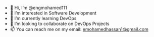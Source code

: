 - 👋 Hi, I’m @engmohamed111
- 👀 I’m interested in Software Development
- 🌱 I’m currently learning DevOps
- 💞️ I’m looking to collaborate on DevOps Projects
- 📫 You can reach me on my email: emohamedhassan1@gmail.com

<!---
engmohamed111/engmohamed111 is a ✨ special ✨ repository because its `README.md` (this file) appears on your GitHub profile.
You can click the Preview link to take a look at your changes.
--->
